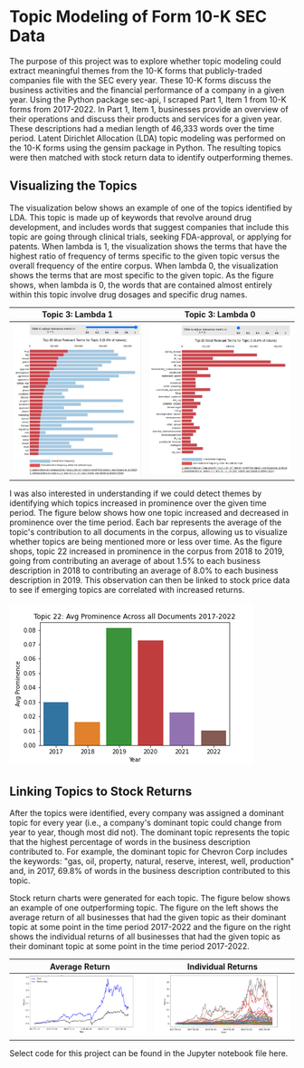 # Topic Modeling of Form 10-K SEC Data

The purpose of this project was to explore whether topic modeling could extract meaningful themes from the 10-K forms that publicly-traded companies file with the SEC every year. These 10-K forms discuss the business activities and the financial performance of a company in a given year. Using the Python package sec-api, I scraped Part 1, Item 1 from 10-K forms from 2017-2022. In Part 1, Item 1, businesses provide an overview of their operations and discuss their products and services for a given year. These descriptions had a median length of 46,333 words over the time period. Latent Dirichlet Allocation (LDA) topic modeling was performed on the 10-K forms using the gensim package in Python. The resulting topics were then matched with stock return data to identify outperforming themes.


## Visualizing the Topics

The visualization below shows an example of one of the topics identified by LDA. This topic is made up of keywords that revolve around drug development, and includes words that suggest companies that include this topic are going through clinical trials, seeking FDA-approval, or applying for patents. When lambda is 1, the visualization shows the terms that have the highest ratio of frequency of terms specific to the given topic versus the overall frequency of the entire corpus. When lambda 0, the visualization shows the terms that are most specific to the given topic. As the figure shows, when lambda is 0, the words that are contained almost entirely within this topic involve drug dosages and specific drug names. 


Topic 3: Lambda 1          |  Topic 3: Lambda 0
:-------------------------:|:-------------------------:
![](pharma_lambda1.png)  |   ![](pharma_lambda0.png)


I was also interested in understanding if we could detect themes by identifying which topics increased in prominence over the given time period. The figure below shows how one topic increased and decreased in prominence over the time period. Each bar represents the average of the topic's contribution to all documents in the corpus, allowing us to visualize whether topics are being mentioned more or less over time. As the figure shops, topic 22 increased in prominence in the corpus from 2018 to 2019, going from contributing an average of about 1.5% to each business description in 2018 to contributing an average of 8.0% to each business description in 2019. This observation can then be linked to stock price data to see if emerging topics are correlated with increased returns. 

![](prominence.png) 

## Linking Topics to Stock Returns

After the topics were identified, every company was assigned a dominant topic for every year (i.e., a company's dominant topic could change from year to year, though most did not). The dominant topic represents the topic that the highest percentage of words in the business description contributed to. For example, the dominant topic for Chevron Corp includes the keywords: "gas, oil, property, natural, reserve, interest, well, production" and, in 2017, 69.8% of words in the business description contributed to this topic. 

Stock return charts were generated for each topic. The figure below shows an example of one outperforming topic. The figure on the left shows the average return of all businesses that had the given topic as their dominant topic at some point in the time period 2017-2022 and the figure on the right shows the individual returns of all businesses that had the given topic as their dominant topic at some point in the time period 2017-2022. 

Average Return             |  Individual Returns
:-------------------------:|:-------------------------:
![](topic_avg.png)  |   ![](topic_indiv.png)


Select code for this project can be found in the Jupyter notebook file here. 

